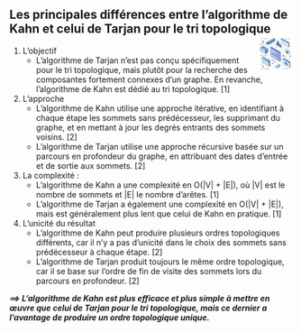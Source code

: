 ## **Les principales différences entre l’algorithme de Kahn et celui de Tarjan pour le tri topologique**<a href="../../"><img src="../../assets/atomicDs.png" alt="Data science" align="right" height="64px"></a>
1. L’objectif  
   * L’algorithme de Tarjan n’est pas conçu spécifiquement pour le tri topologique, mais plutôt pour la recherche des composantes fortement connexes d’un graphe. En revanche, l’algorithme de Kahn est dédié au tri topologique. [1]
2. L’approche  
   * L’algorithme de Kahn utilise une approche itérative, en identifiant à chaque étape les sommets sans prédécesseur, les supprimant du graphe, et en mettant à jour les degrés entrants des sommets voisins. [2]
   * L’algorithme de Tarjan utilise une approche récursive basée sur un parcours en profondeur du graphe, en attribuant des dates d’entrée et de sortie aux sommets. [2]
3. La complexité :
   * L’algorithme de Kahn a une complexité en O(|V| + |E|), où |V| est le nombre de sommets et |E| le nombre d’arêtes. [1]
   * L’algorithme de Tarjan a également une complexité en O(|V| + |E|), mais est généralement plus lent que celui de Kahn en pratique. [1]
4. L’unicité du résultat  
   * L’algorithme de Kahn peut produire plusieurs ordres topologiques différents, car il n’y a pas d’unicité dans le choix des sommets sans prédécesseur à chaque étape. [2]
   * L’algorithme de Tarjan produit toujours le même ordre topologique, car il se base sur l’ordre de fin de visite des sommets lors du parcours en profondeur. [2]
 
_**⟹  L’algorithme de Kahn est plus efficace et plus simple à mettre en œuvre que celui de Tarjan pour le tri topologique, mais ce dernier a l’avantage de produire un ordre topologique unique.**_